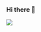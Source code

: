 ### Hi there 👋

<!--
**marcelarie/marcelarie** is a ✨ _special_ ✨ repository because its `README.md` (this file) appears on your GitHub profile.

Here are some ideas to get you started:

- 🔭 I’m currently working on ...
- 🌱 I’m currently learning ...
- 👯 I’m looking to collaborate on ...
- 🤔 I’m looking for help with ...
- 💬 Ask me about ...
- 📫 How to reach me: ...
- 😄 Pronouns: ...
- ⚡ Fun fact: ...
-->



<a  href="https://github.com/anuraghazra/github-readme-stats">
  <img  align="center" style="display:block;text-align:center" vertical-align="middle" src="https://github-readme-stats.vercel.app/api?username=marcelarie&show_icons=true&theme=gruvbox" />
</a>
